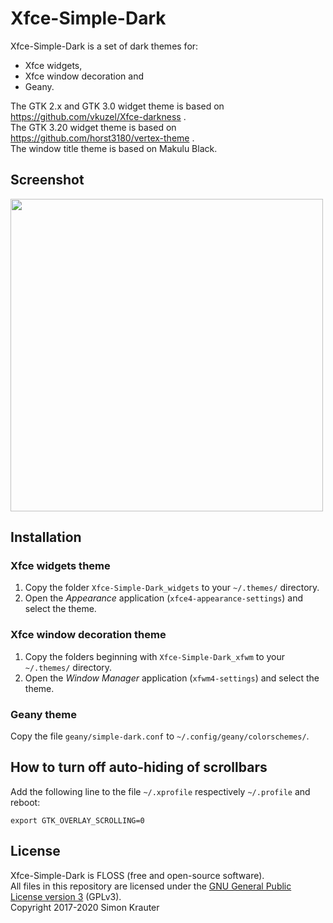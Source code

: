 Xfce-Simple-Dark
================

Xfce-Simple-Dark is a set of dark themes for:
- Xfce widgets,
- Xfce window decoration and
- Geany.<br>

The GTK 2.x and GTK 3.0 widget theme is based on https://github.com/vkuzel/Xfce-darkness .<br>
The GTK 3.20 widget theme is based on https://github.com/horst3180/vertex-theme .<br>
The window title theme is based on Makulu Black.


Screenshot
------------

<a href="https://github.com/trustable-code/Xfce-Simple-Dark/blob/master/screenshot.png"><img src="https://raw.githubusercontent.com/trustable-code/Xfce-Simple-Dark/master/screenshot.png" width="500"></a>


Installation
------------

### Xfce widgets theme

1. Copy the folder `Xfce-Simple-Dark_widgets` to your `~/.themes/` directory.
2. Open the *Appearance* application (`xfce4-appearance-settings`) and select the theme.

### Xfce window decoration theme

1. Copy the folders beginning with `Xfce-Simple-Dark_xfwm` to your `~/.themes/` directory.
2. Open the *Window Manager* application (`xfwm4-settings`) and select the theme.

### Geany theme

Copy the file `geany/simple-dark.conf` to `~/.config/geany/colorschemes/`.


How to turn off auto-hiding of scrollbars
-----------------------------------------

Add the following line to the file `~/.xprofile` respectively `~/.profile` and reboot:

`export GTK_OVERLAY_SCROLLING=0`


License
-------

Xfce-Simple-Dark is FLOSS (free and open-source software).<br>
All files in this repository are licensed under the [GNU General Public License version 3](https://opensource.org/licenses/GPL-3.0) (GPLv3).<br>
Copyright 2017-2020 Simon Krauter
